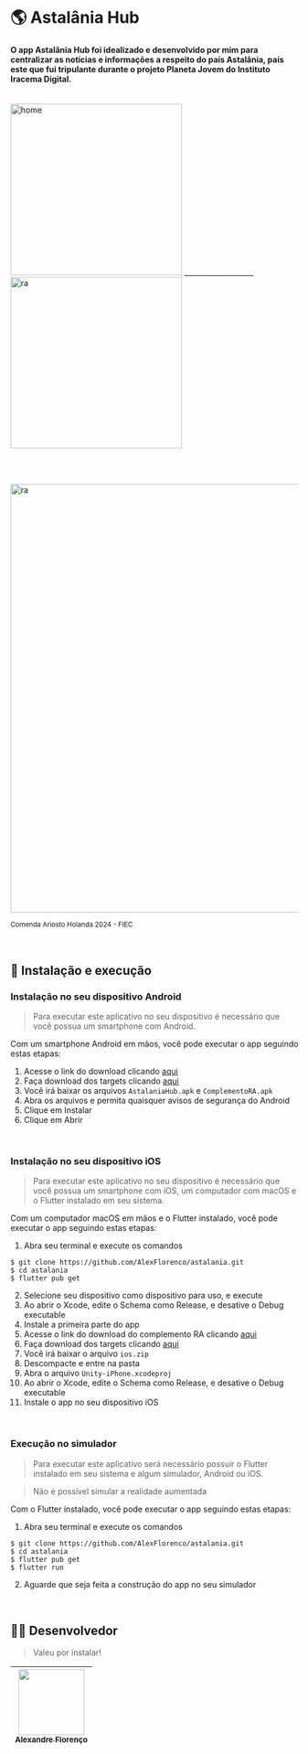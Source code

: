 # 🌎 Astalânia Hub

#### O app Astalânia Hub foi idealizado e desenvolvido por mim para centralizar as notícias e informações a respeito do país Astalânia, país este que fui tripulante durante o projeto Planeta Jovem do Instituto Iracema Digital. 

<br>

<img width="300" alt="home" src="https://github.com/AlexFlorenco/astalania/assets/92060682/43f69494-5757-4068-8d7a-faedeee999cc">
___________________
<img width="300" alt="ra" src="https://github.com/AlexFlorenco/astalania/assets/92060682/df7f6ff1-cb5e-4721-af99-295b945343e3">

<br><br>

<img width="750" alt="ra" src="https://github.com/AlexFlorenco/astalania/assets/92060682/fe47b916-98a5-49ad-8541-bb1a07980932">

<sub>Comenda Ariosto Holanda 2024 - FIEC</sub>

<br>

## 📲 Instalação e execução
### Instalação no seu dispositivo Android
> Para executar este aplicativo no seu dispositivo é necessário que você possua um smartphone com Android.

Com um smartphone Android em mãos, você pode executar o app seguindo estas etapas:
1. Acesse o link do download clicando [aqui](https://github.com/AlexFlorenco/astalania/releases/tag/APK)
6. Faça download dos targets clicando [aqui](https://github.com/AlexFlorenco/astalania/releases/download/DOCS/Targets.Animais.Astalania.pdf)
3. Você irá baixar os arquivos `AstalaniaHub.apk` e `ComplementoRA.apk`
4. Abra os arquivos e permita quaisquer avisos de segurança do Android
5. Clique em Instalar
6. Clique em Abrir

<br>

### Instalação no seu dispositivo iOS
> Para executar este aplicativo no seu dispositivo é necessário que você possua um smartphone com iOS, um computador com macOS e o Flutter instalado em seu sistema.

Com um computador macOS em mãos e o Flutter instalado, você pode executar o app seguindo estas etapas:
1. Abra seu terminal e execute os comandos
```
$ git clone https://github.com/AlexFlorenco/astalania.git
$ cd astalania
$ flutter pub get  
```
2. Selecione seu dispositivo como dispositivo para uso, e execute
3. Ao abrir o Xcode, edite o Schema como Release, e desative o Debug executable
4. Instale a primeira parte do app
5. Acesse o link do download do complemento RA clicando [aqui](https://github.com/AlexFlorenco/astalania/releases/tag/iOS)
6. Faça download dos targets clicando [aqui](https://github.com/AlexFlorenco/astalania/releases/download/DOCS/Targets.Animais.Astalania.pdf)
7. Você irá baixar o arquivo `ios.zip`
8. Descompacte e entre na pasta
9. Abra o arquivo `Unity-iPhone.xcodeproj`
10. Ao abrir o Xcode, edite o Schema como Release, e desative o Debug executable
11. Instale o app no seu dispositivo iOS

<br>

### Execução no simulador
> Para executar este aplicativo será necessário possuir o Flutter instalado em seu sistema e algum simulador, Android ou iOS.

> Não é possível simular a realidade aumentada

Com o Flutter instalado, você pode executar o app seguindo estas etapas:

1. Abra seu terminal e execute os comandos
```
$ git clone https://github.com/AlexFlorenco/astalania.git
$ cd astalania
$ flutter pub get
$ flutter run
```
2. Aguarde que seja feita a construção do app no seu simulador

<br>

## 👨‍💻 Desenvolvedor
> Valeu por instalar!

| [<img src="https://avatars.githubusercontent.com/u/92060682?v=4" width=115><br><sub>Alexandre Florenço</sub>](https://www.linkedin.com/in/alexflorenco/) |  
| :---: | 


